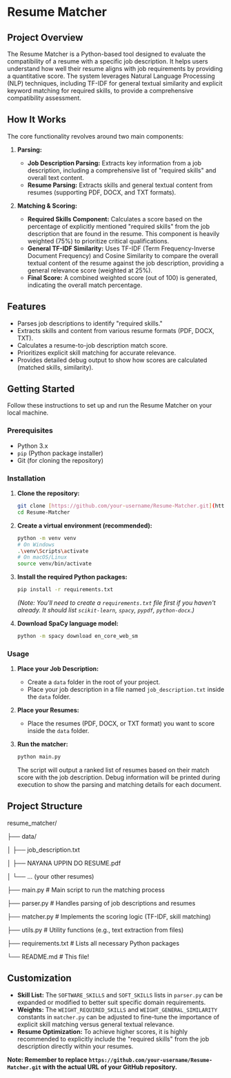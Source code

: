 # Resume Matcher

## Project Overview

The Resume Matcher is a Python-based tool designed to evaluate the compatibility of a resume with a specific job description. It helps users understand how well their resume aligns with job requirements by providing a quantitative score. The system leverages Natural Language Processing (NLP) techniques, including TF-IDF for general textual similarity and explicit keyword matching for required skills, to provide a comprehensive compatibility assessment.

## How It Works

The core functionality revolves around two main components:

1.  **Parsing:**
    * **Job Description Parsing:** Extracts key information from a job description, including a comprehensive list of "required skills" and overall text content.
    * **Resume Parsing:** Extracts skills and general textual content from resumes (supporting PDF, DOCX, and TXT formats).

2.  **Matching & Scoring:**
    * **Required Skills Component:** Calculates a score based on the percentage of explicitly mentioned "required skills" from the job description that are found in the resume. This component is heavily weighted (75%) to prioritize critical qualifications.
    * **General TF-IDF Similarity:** Uses TF-IDF (Term Frequency-Inverse Document Frequency) and Cosine Similarity to compare the overall textual content of the resume against the job description, providing a general relevance score (weighted at 25%).
    * **Final Score:** A combined weighted score (out of 100) is generated, indicating the overall match percentage.

## Features

* Parses job descriptions to identify "required skills."
* Extracts skills and content from various resume formats (PDF, DOCX, TXT).
* Calculates a resume-to-job description match score.
* Prioritizes explicit skill matching for accurate relevance.
* Provides detailed debug output to show how scores are calculated (matched skills, similarity).

## Getting Started

Follow these instructions to set up and run the Resume Matcher on your local machine.

### Prerequisites

* Python 3.x
* `pip` (Python package installer)
* Git (for cloning the repository)

### Installation

1.  **Clone the repository:**
    ```bash
    git clone [https://github.com/your-username/Resume-Matcher.git](https://github.com/your-username/Resume-Matcher.git) # Replace with your actual repo URL
    cd Resume-Matcher
    ```

2.  **Create a virtual environment (recommended):**
    ```bash
    python -m venv venv
    # On Windows
    .\venv\Scripts\activate
    # On macOS/Linux
    source venv/bin/activate
    ```

3.  **Install the required Python packages:**
    ```bash
    pip install -r requirements.txt
    ```
    *(Note: You'll need to create a `requirements.txt` file first if you haven't already. It should list `scikit-learn`, `spacy`, `pypdf`, `python-docx`.)*

4.  **Download SpaCy language model:**
    ```bash
    python -m spacy download en_core_web_sm
    ```

### Usage

1.  **Place your Job Description:**
    * Create a `data` folder in the root of your project.
    * Place your job description in a file named `job_description.txt` inside the `data` folder.

2.  **Place your Resumes:**
    * Place the resumes (PDF, DOCX, or TXT format) you want to score inside the `data` folder.

3.  **Run the matcher:**
    ```bash
    python main.py
    ```

    The script will output a ranked list of resumes based on their match score with the job description. Debug information will be printed during execution to show the parsing and matching details for each document.

## Project Structure
resume_matcher/

├── data/

│   ├── job_description.txt

│   ├── NAYANA UPPIN DO RESUME.pdf

│   └── ... (your other resumes)

├── main.py             # Main script to run the matching process

├── parser.py           # Handles parsing of job descriptions and resumes

├── matcher.py          # Implements the scoring logic (TF-IDF, skill matching)

├── utils.py            # Utility functions (e.g., text extraction from files)

├── requirements.txt    # Lists all necessary Python packages

└── README.md           # This file!
## Customization

* **Skill List:** The `SOFTWARE_SKILLS` and `SOFT_SKILLS` lists in `parser.py` can be expanded or modified to better suit specific domain requirements.
* **Weights:** The `WEIGHT_REQUIRED_SKILLS` and `WEIGHT_GENERAL_SIMILARITY` constants in `matcher.py` can be adjusted to fine-tune the importance of explicit skill matching versus general textual relevance.
* **Resume Optimization:** To achieve higher scores, it is highly recommended to explicitly include the "required skills" from the job description directly within your resumes.

**Note:
Remember to replace `https://github.com/your-username/Resume-Matcher.git` with the actual URL of your GitHub repository.**
